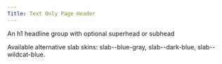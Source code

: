 ```yaml
---
Title: Text Only Page Header
---
```


An h1 headline group with optional superhead or subhead

Available alternative slab skins: slab--blue-gray, slab--dark-blue, slab--wildcat-blue.